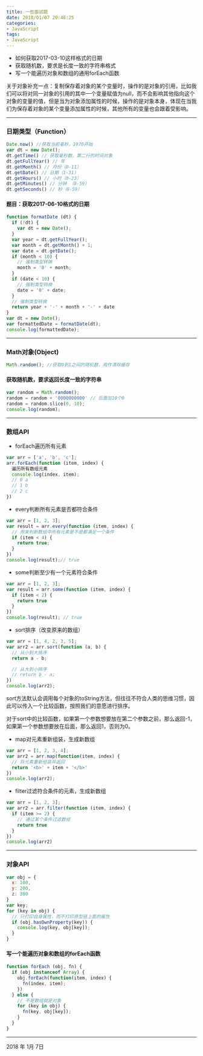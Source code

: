 ```yaml
---
title: 一些面试题
date: 2018/01/07 20:46:25
categories:
- JavaScript
tags:
- JavaScript
---
```


- 如何获取2017-03-10这样格式的日期
- 获取随机数，要求是长度一致的字符串格式
- 写一个能遍历对象和数组的通用forEach函数

关于对象补充一点：复制保存着对象的某个变量时，操作的是对象的引用，比如我们可以将对同一对象的引用的其中一个变量赋值为null，而不会影响其他指向这个对象的变量的值，但是当为对象添加属性的时候，操作的是对象本身，体现在当我们为保存着对象的某个变量添加属性的时候，其他所有的变量也会跟着受影响。

<!-- more -->

------

### 日期类型（Function）

```javascript
Date.now() //获取当前毫秒，1970开始
var dt = new Date();
dt.getTime() // 获取毫秒数，第二行的时间对象
dt.getFullYear() // 年
dt.getMonth() // 月份（0-11）
dt.getDate() // 日期（1-31）
dt.getHours() // 小时（0-23）
dt.getMinutes() // 分钟 （0-59）
dt.getSeconds() // 秒（0-59）
```

#### 题目：获取2017-06-10格式的日期

```javascript
function formatDate (dt) {
  if (!dt) {
    var dt = new Date();
  }
  var year = dt.getFullYear();
  var month = dt.getMonth() + 1;
  var date = dt.getDate();
  if (month < 10) {
    // 强制类型转换
    month = '0' + month;
  }
  if (date < 10) {
    // 强制类型转换
    date = '0' + date;
  }
  // 强制类型转换
  return year + '-' + month + '-' + date
}
var dt = new Date();
var formattedDate = formatDate(dt);
console.log(formattedDate);
```

---

### Math对象(Object)

```javascript
Math.random(); //获取0到1之间的随机数，用作清除缓存
```

#### 获取随机数，要求返回长度一致的字符串

```javascript
var random = Math.random();
random = random + '0000000000' // 后面加10个0
random = random.slice(0, 10);
console.log(random);
```

---

### 数组API

- forEach遍历所有元素

```javascript
var arr = ['a', 'b', 'c'];
arr.forEach(function (item, index) {
  遍历所有数组元素
  console.log(index, item);
  // 0 a
  // 1 b
  // 2 c
})
```

- every判断所有元素是否都符合条件

```javascript
var arr = [1, 2, 3];
var result = arr.every(function (item, index) {
  // 用来判断数组中所有元素是不是都满足一个条件
  if (item < 4) {
    return true;
  }
})
console.log(result);// true
```

- some判断至少有一个元素符合条件

```javascript
var arr = [1, 2, 3];
var result = arr.some(function (item, index) {
  if (item < 2) {
    return true
  }
})
console.log(result); // true
```

- sort排序（改变原来的数组）

```javascript
var arr = [1, 4, 2, 3, 5];
var arr2 = arr.sort(function (a, b) {
  // 从小到大排序
  return a - b;

  // 从大到小排序
  // return b - a;
})
console.log(arr2);
```
sort方法默认会调用每个对象的toString方法，但往往不符合人类的思维习惯，因此可以传入一个比较函数，按照我们的意愿进行排序。

对于sort中的比较函数，如果第一个参数想要放在第二个参数之前，那么返回-1，如果第一个参数想要放在后面，那么返回1，否则为0。

- map对元素重新组装，生成新数组

```javascript
var arr = [1, 2, 3, 4];
var arr2 = arr.map(function(item, index) {
  // 将元素重新组装并返回
  return '<b>' + item + '</b>'
})
console.log(arr2);
```
- filter过滤符合条件的元素，生成新数组

```javascript
var arr = [1, 2, 3];
var arr2 = arr.filter(function (item, index) {
  if (item >= 2) {
    // 通过某个条件过滤数组
    return true
  }
})
console.log(arr2)
```
---

### 对象API

```javascript
var obj = {
  x: 100,
  y: 200,
  z: 300
}
var key;
for (key in obj) {
  // 只打印自身属性，而不打印原型链上面的属性
  if (obj.hasOwnProperty(key)) {
    console.log(key, obj[key]);
  }
}
```

#### 写一个能遍历对象和数组的forEach函数

```javascript
function forEach (obj, fn) {
  if (obj instanceof Array) {
    obj.forEach(function(item, index) {
      fn(index, item);
    })
  } else {
    // 不是数组就是对象
    for (key in obj) {
      fn(key, obj[key]);
    }
  }
}
```


------


2018 年 1月 7日
